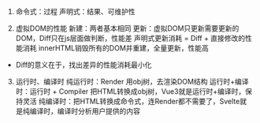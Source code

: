 1. 命令式：过程
   声明式：结果、可维护性

2. 虚拟DOM的性能
新建：两者基本相同
更新：虚拟DOM只更新需要更新的DOM，Diff只在js层面做判断，性能差
      声明式更新消耗 = Diff + 直接修改的性能消耗
      innerHTML销毁所有的DOM并重建，全量更新，性能高

* Diff的意义在于，找出差异的性能消耗最小化

3. 运行时、编译时
纯运行时：Render 用obj树，去渲染DOM结构
运行时+编译时：运行时 + Compiler 把HTML转换成obj树，Vue3就是运行时+编译时，保持灵活
纯编译时：把HTML转换成命令式，连Render都不需要了，Svelte就是纯编译时，编译时分析用户提供的内容
